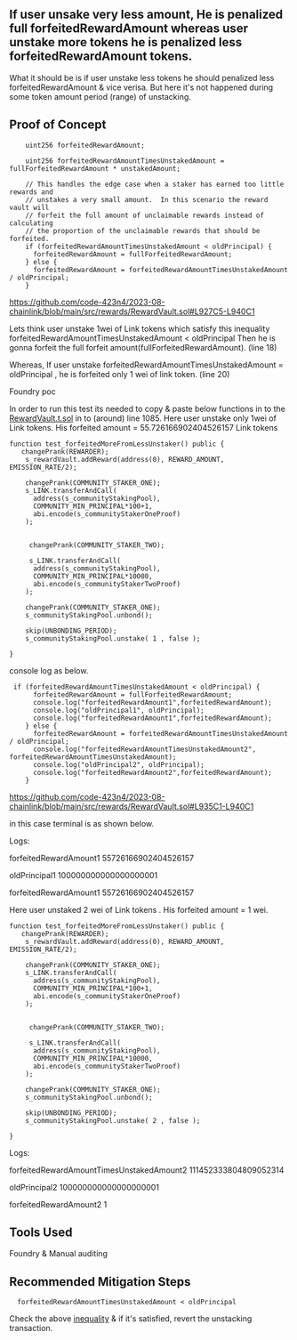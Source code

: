 ## If user unsake very less amount, He is penalized full forfeitedRewardAmount  whereas user unstake more tokens he is penalized less forfeitedRewardAmount tokens.

What it should be is if user unstake less tokens he should penalized less forfeitedRewardAmount & vice verisa. But here it's not
happened during some token amount period (range) of unstacking. 

## Proof of Concept

```solidity
    uint256 forfeitedRewardAmount;

    uint256 forfeitedRewardAmountTimesUnstakedAmount = fullForfeitedRewardAmount * unstakedAmount;

    // This handles the edge case when a staker has earned too little rewards and
    // unstakes a very small amount.  In this scenario the reward vault will
    // forfeit the full amount of unclaimable rewards instead of calculating
    // the proportion of the unclaimable rewards that should be forfeited.
    if (forfeitedRewardAmountTimesUnstakedAmount < oldPrincipal) {
      forfeitedRewardAmount = fullForfeitedRewardAmount;
    } else {
      forfeitedRewardAmount = forfeitedRewardAmountTimesUnstakedAmount / oldPrincipal;
    }

```
https://github.com/code-423n4/2023-08-chainlink/blob/main/src/rewards/RewardVault.sol#L927C5-L940C1

Lets think user unstake 1wei of Link tokens which satisfy this inequality 
forfeitedRewardAmountTimesUnstakedAmount < oldPrincipal
Then he is gonna forfeit the full forfeit amount(fullForfeitedRewardAmount). (line 18)

Whereas, If user unstake forfeitedRewardAmountTimesUnstakedAmount = oldPrincipal , he is forfeited only 1 wei of link token.
(line 20)

Foundry poc

In order to run this test its needed to copy & paste below functions in to the [RewardVault.t.sol](https://github.com/code-423n4/2023-08-chainlink/blob/main/test/units/rewards/RewardVault.t.sol#L1085) in to (around) line 1085.
Here user unstake only 1wei of Link tokens. His forfeited amount = 55.726166902404526157 Link tokens

```solidity
function test_forfeitedMoreFromLessUnstaker() public {
   changePrank(REWARDER);
    s_rewardVault.addReward(address(0), REWARD_AMOUNT, EMISSION_RATE/2);

    changePrank(COMMUNITY_STAKER_ONE);
    s_LINK.transferAndCall(
      address(s_communityStakingPool),
      COMMUNITY_MIN_PRINCIPAL*100+1,
      abi.encode(s_communityStakerOneProof)
    );

     
     changePrank(COMMUNITY_STAKER_TWO);

     s_LINK.transferAndCall(
      address(s_communityStakingPool),
      COMMUNITY_MIN_PRINCIPAL*10000,
      abi.encode(s_communityStakerTwoProof)
    );

    changePrank(COMMUNITY_STAKER_ONE);
    s_communityStakingPool.unbond();

    skip(UNBONDING_PERIOD);
    s_communityStakingPool.unstake( 1 , false );
   
}
```
console log as below. 

```solidity
 if (forfeitedRewardAmountTimesUnstakedAmount < oldPrincipal) {
      forfeitedRewardAmount = fullForfeitedRewardAmount;
      console.log("forfeitedRewardAmount1",forfeitedRewardAmount);
      console.log("oldPrincipal1", oldPrincipal);
      console.log("forfeitedRewardAmount1",forfeitedRewardAmount);
    } else {
      forfeitedRewardAmount = forfeitedRewardAmountTimesUnstakedAmount / oldPrincipal;
      console.log("forfeitedRewardAmountTimesUnstakedAmount2", forfeitedRewardAmountTimesUnstakedAmount);
      console.log("oldPrincipal2", oldPrincipal);
      console.log("forfeitedRewardAmount2",forfeitedRewardAmount);
    }
```
https://github.com/code-423n4/2023-08-chainlink/blob/main/src/rewards/RewardVault.sol#L935C1-L940C1

in this case terminal is as shown below.

Logs:

  forfeitedRewardAmount1 55726166902404526157
  
  oldPrincipal1 100000000000000000001
  
  forfeitedRewardAmount1 55726166902404526157

  
Here user unstaked 2 wei of Link tokens . His forfeited amount = 1 wei. 

```solidity
function test_forfeitedMoreFromLessUnstaker() public {
   changePrank(REWARDER);
    s_rewardVault.addReward(address(0), REWARD_AMOUNT, EMISSION_RATE/2);

    changePrank(COMMUNITY_STAKER_ONE);
    s_LINK.transferAndCall(
      address(s_communityStakingPool),
      COMMUNITY_MIN_PRINCIPAL*100+1,
      abi.encode(s_communityStakerOneProof)
    );

     
     changePrank(COMMUNITY_STAKER_TWO);

     s_LINK.transferAndCall(
      address(s_communityStakingPool),
      COMMUNITY_MIN_PRINCIPAL*10000,
      abi.encode(s_communityStakerTwoProof)
    );

    changePrank(COMMUNITY_STAKER_ONE);
    s_communityStakingPool.unbond();

    skip(UNBONDING_PERIOD);
    s_communityStakingPool.unstake( 2 , false );
   
}
```
Logs:

  forfeitedRewardAmountTimesUnstakedAmount2 111452333804809052314
  
  oldPrincipal2 100000000000000000001
  
  forfeitedRewardAmount2 1

  

## Tools Used
Foundry & Manual auditing

## Recommended Mitigation Steps

      forfeitedRewardAmountTimesUnstakedAmount < oldPrincipal
      
Check the above [inequality](https://github.com/code-423n4/2023-08-chainlink/blob/main/src/rewards/RewardVault.sol#L935) & if it's satisfied, revert the unstacking transaction. 




















